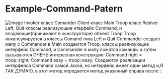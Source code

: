 ﻿# Example-Command-Patern
![image](https://github.com/user-attachments/assets/8a8da956-3958-4124-b980-801227a41b30)
Invoker  класс  Comander
Client  класс  Main
Troop класс Resiver
Left, Quit классы реализующие нтерфейс Command, и владеющие(принимают в конструкторе) объект Troop
Troop инкапсулируется в классы Comand типа Left и Quit
Commander создает мапу с Commander
в Main  создаются Troop, классы реализующие интерфейс Command, и Commander
в мапу ложатся команды а затем вызываются
ОЧЕНЬ интересная конструкция:
Command right = troop::right;
Command easy = troop::easy;
Создаются реализации интерфейса Command самой Javой, но интерфейс имеет один метод и,Я ТАК ДУМАЮ, в этот метод передается метод указанный справа после ::
